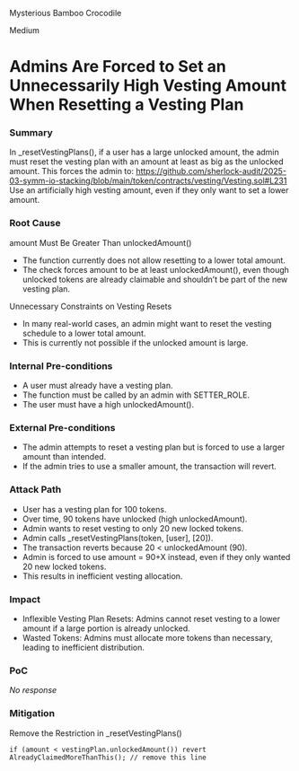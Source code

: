 Mysterious Bamboo Crocodile

Medium

# Admins Are Forced to Set an Unnecessarily High Vesting Amount When Resetting a Vesting Plan

### Summary

In _resetVestingPlans(), if a user has a large unlocked amount, the admin must reset the vesting plan with an amount at least as big as the unlocked amount. This forces the admin to:
https://github.com/sherlock-audit/2025-03-symm-io-stacking/blob/main/token/contracts/vesting/Vesting.sol#L231
Use an artificially high vesting amount, even if they only want to set a lower amount.

### Root Cause

amount Must Be Greater Than unlockedAmount()

- The function currently does not allow resetting to a lower total amount.
- The check forces amount to be at least unlockedAmount(), even though unlocked tokens are already claimable and shouldn’t be part of the new vesting plan.

Unnecessary Constraints on Vesting Resets

- In many real-world cases, an admin might want to reset the vesting schedule to a lower total amount.
- This is currently not possible if the unlocked amount is large.

### Internal Pre-conditions

- A user must already have a vesting plan.
- The function must be called by an admin with SETTER_ROLE.
- The user must have a high unlockedAmount().

### External Pre-conditions

- The admin attempts to reset a vesting plan but is forced to use a larger amount than intended.
- If the admin tries to use a smaller amount, the transaction will revert.

### Attack Path

- User has a vesting plan for 100 tokens.
- Over time, 90 tokens have unlocked (high unlockedAmount).
- Admin wants to reset vesting to only 20 new locked tokens.
- Admin calls _resetVestingPlans(token, [user], [20]).
- The transaction reverts because 20 < unlockedAmount (90).
- Admin is forced to use amount = 90+X instead, even if they only wanted 20 new locked tokens.
- This results in inefficient vesting allocation.

### Impact

- Inflexible Vesting Plan Resets: Admins cannot reset vesting to a lower amount if a large portion is already unlocked.
- Wasted Tokens: Admins must allocate more tokens than necessary, leading to inefficient distribution.


### PoC

_No response_

### Mitigation

Remove the Restriction in _resetVestingPlans()

`if (amount < vestingPlan.unlockedAmount()) revert AlreadyClaimedMoreThanThis(); // remove this line`